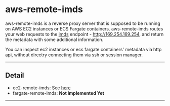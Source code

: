 # aws-remote-imds

aws-remote-imds is a reverse proxy server that is supposed to be running on AWS EC2 instances or ECS Fargate containers. aws-remote-imds routes your web requests to the [imds](https://docs.aws.amazon.com/ja_jp/AWSEC2/latest/UserGuide/ec2-instance-metadata.html) endpoint - http://169.254.169.254, and return the metadata with some additional information.

You can inspect ec2 instances or ecs fargate containers' metadata via http api, without directry connecting them via ssh or session manager.

---

## Detail

- ec2-remote-imds: See [here](./doc/ec2/README.md)
- fargate-remote-imds: **Not Implemented Yet**


---
